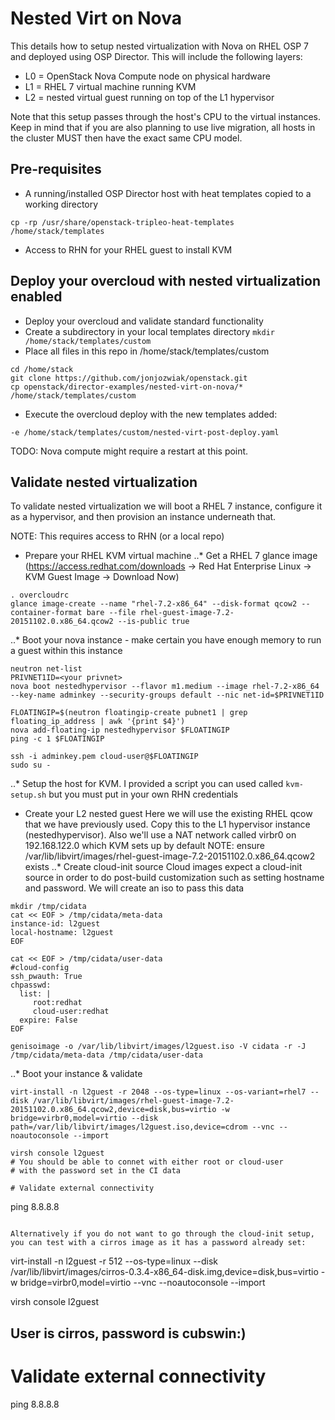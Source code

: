 # Nested Virt on Nova
This details how to setup nested virtualization with Nova on RHEL OSP 7 and deployed using OSP Director.  This will include the following layers: 

* L0 = OpenStack Nova Compute node on physical hardware
* L1 = RHEL 7 virtual machine running KVM
* L2 = nested virtual guest running on top of the L1 hypervisor

Note that this setup passes through the host's CPU to the virtual instances.  Keep in mind that if you are also planning to use live migration, all hosts in the cluster MUST then have the exact same CPU model.

## Pre-requisites

* A running/installed OSP Director host with heat templates copied to a working directory
``` 
cp -rp /usr/share/openstack-tripleo-heat-templates /home/stack/templates
```
* Access to RHN for your RHEL guest to install KVM

## Deploy your overcloud with nested virtualization enabled

* Deploy your overcloud and validate standard functionality
* Create a subdirectory in your local templates directory `mkdir /home/stack/templates/custom`
* Place all files in this repo in /home/stack/templates/custom
```
cd /home/stack
git clone https://github.com/jonjozwiak/openstack.git
cp openstack/director-examples/nested-virt-on-nova/* /home/stack/templates/custom
```
* Execute the overcloud deploy with the new templates added:
``` 
-e /home/stack/templates/custom/nested-virt-post-deploy.yaml
```

TODO: Nova compute might require a restart at this point. 

## Validate nested virtualization 
To validate nested virtualization we will boot a RHEL 7 instance, configure it as a hypervisor, and then provision an instance underneath that.  

NOTE: This requires access to RHN (or a local repo)

* Prepare your RHEL KVM virtual machine 
..* Get a RHEL 7 glance image (https://access.redhat.com/downloads -> Red Hat Enterprise Linux -> KVM Guest Image -> Download Now)
```
. overcloudrc
glance image-create --name "rhel-7.2-x86_64" --disk-format qcow2 --container-format bare --file rhel-guest-image-7.2-20151102.0.x86_64.qcow2 --is-public true
```
..* Boot your nova instance - make certain you have enough memory to run a guest within this instance
```
neutron net-list
PRIVNET1ID=<your privnet>
nova boot nestedhypervisor --flavor m1.medium --image rhel-7.2-x86_64 --key-name adminkey --security-groups default --nic net-id=$PRIVNET1ID

FLOATINGIP=$(neutron floatingip-create pubnet1 | grep floating_ip_address | awk '{print $4}')
nova add-floating-ip nestedhypervisor $FLOATINGIP
ping -c 1 $FLOATINGIP

ssh -i adminkey.pem cloud-user@$FLOATINGIP
sudo su - 
```
..* Setup the host for KVM.  I provided a script you can used called `kvm-setup.sh` but you must put in your own RHN credentials
* Create your L2 nested guest
Here we will use the existing RHEL qcow that we have previously used.  Copy this to the L1 hypervisor instance (nestedhypervisor).  Also we'll use a NAT network called virbr0 on 192.168.122.0 which KVM sets up by default
NOTE: ensure /var/lib/libvirt/images/rhel-guest-image-7.2-20151102.0.x86_64.qcow2 exists
..* Create cloud-init source
Cloud images expect a cloud-init source in order to do post-build customization such as setting hostname and password.  We will create an iso to pass this data
```
mkdir /tmp/cidata
cat << EOF > /tmp/cidata/meta-data
instance-id: l2guest
local-hostname: l2guest
EOF

cat << EOF > /tmp/cidata/user-data
#cloud-config
ssh_pwauth: True
chpasswd:
  list: |
     root:redhat
     cloud-user:redhat
  expire: False
EOF

genisoimage -o /var/lib/libvirt/images/l2guest.iso -V cidata -r -J /tmp/cidata/meta-data /tmp/cidata/user-data
``` 
..* Boot your instance & validate
```
virt-install -n l2guest -r 2048 --os-type=linux --os-variant=rhel7 --disk /var/lib/libvirt/images/rhel-guest-image-7.2-20151102.0.x86_64.qcow2,device=disk,bus=virtio -w bridge=virbr0,model=virtio --disk path=/var/lib/libvirt/images/l2guest.iso,device=cdrom --vnc --noautoconsole --import

virsh console l2guest
# You should be able to connet with either root or cloud-user
# with the password set in the CI data
 
# Validate external connectivity
```
ping 8.8.8.8
```
 
Alternatively if you do not want to go through the cloud-init setup, you can test with a cirros image as it has a password already set:
```
virt-install -n l2guest -r 512 --os-type=linux --disk /var/lib/libvirt/images/cirros-0.3.4-x86_64-disk.img,device=disk,bus=virtio -w bridge=virbr0,model=virtio --vnc --noautoconsole --import

virsh console l2guest 
## User is cirros, password is cubswin:)

# Validate external connectivity 
ping 8.8.8.8 
````


